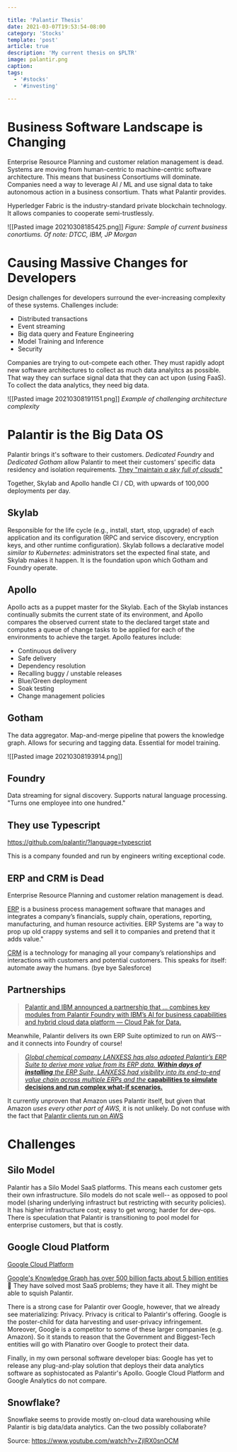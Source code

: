 ```yaml
---

title: 'Palantir Thesis'
date: 2021-03-07T19:53:54-08:00
category: 'Stocks'
template: 'post'
article: true
description: 'My current thesis on $PLTR'
image: palantir.png
caption:
tags:
  - '#stocks'
  - '#investing'
  
---
```


# Business Software Landscape is Changing
Enterprise Resource Planning and customer relation management is dead. Systems are moving from human-centric to machine-centric software architecture. This means that business Consortiums will dominate. Companies need a way to leverage AI / ML and use signal data to take autonomous action in a business consortium. Thats what Palantir provides.

Hyperledger Fabric is the industry-standard private blockchain technology. It allows companies to cooperate semi-trustlessly.

![[Pasted image 20210308185425.png]]
*Figure: Sample of current business conortiums. Of note: DTCC, IBM, JP Morgan*

# Causing Massive Changes for Developers
Design challenges for developers surround the ever-increasing complexity of these systems. Challenges include:
 - Distributed transactions
- Event streaming
- Big data query and Feature Engineering
- Model Training and Inference
- Security

Companies are trying to out-compete each other. They must rapidly adopt new software architectures to collect as much data analyitcs as possible. That way they can surface signal data that they can act upon (using FaaS). To collect the data analytics, they need big data. 

![[Pasted image 20210308191151.png]]
*Example of challenging architecture complexity*

# Palantir is the Big Data OS
Palantir brings it's software to their customers. _Dedicated Foundry_ and _Dedicated Gotham_ allow Palantir to meet their customers’ specific data residency and isolation requirements. [They "maintain _a sky full of clouds_"](https://medium.com/palantir/a-sky-full-of-clouds-218b9db3f735) 

Together, Skylab and Apollo handle CI / CD, with upwards of 100,000 deployments per day.

## Skylab
Responsible for the life cycle (e.g., install, start, stop, upgrade) of each application and its configuration (RPC and service discovery, encryption keys, and other runtime configuration). Skylab follows a declarative model _similar to Kubernetes_: administrators set the expected final state, and Skylab makes it happen. It is the foundation upon which Gotham and Foundry operate.

## Apollo
Apollo acts as a puppet master for the Skylab. Each of the Skylab instances continually submits the current state of its environment, and Apollo compares the observed current state to the declared target state and computes a queue of change tasks to be applied for each of the environments to achieve the target. Apollo features include:
 - Continuous delivery
 - Safe delivery
 - Dependency resolution
 - Recalling buggy / unstable releases
 - Blue/Green deployment
 - Soak testing
 - Change management policies

## Gotham
The data aggregator. Map-and-merge pipeline that powers the knowledge graph. Allows for securing and tagging data. Essential for model training.

![[Pasted image 20210308193914.png]]

## Foundry
Data streaming for signal discovery. Supports natural language processing. "Turns one employee into one hundred."


## They use Typescript
https://github.com/palantir/?language=typescript

This is a company founded and run by engineers writing exceptional code.

## ERP and CRM is Dead
Enterprise Resource Planning and customer relation management is dead.

[ERP](https://dynamics.microsoft.com/en-us/erp/what-is-erp/) is a business process management software that manages and integrates a company’s financials, supply chain, operations, reporting, manufacturing, and human resource activities. ERP Systems are "a way to prop up old crappy systems and sell it to companies and pretend that it adds value."

[CRM](https://www.salesforce.com/crm/what-is-crm/) is a technology for managing all your company’s relationships and interactions with customers and potential customers. This speaks for itself: automate away the humans. (bye bye Salesforce)

## Partnerships

> [Palantir and IBM announced a partnership that ... combines key modules from Palantir Foundry with IBM’s AI for business capabilities and hybrid cloud data platform — Cloud Pak for Data.](https://medium.com/palantir/integrating-the-authentication-systems-of-ibm-cloud-pak-for-data-and-palantir-foundry-775c90c1e691)

Meanwhile, Palantir delivers its own ERP Suite optimized to run on AWS-- and it connects into Foundry of course!

> [_Global chemical company LANXESS has also adopted Palantir’s ERP Suite to derive more value from its ERP data. **Within days of installing** the ERP Suite, LANXESS had visibility into its end-to-end value chain across multiple ERPs and the_ **capabilities to simulate decisions and run complex what-if scenarios.**](https://medium.com/palantir/launching-erp-suite-to-deliver-cost-savings-for-aws-customers-ceed6e6dd927)

 It currently unproven that Amazon uses Palantir itself, but given that Amazon *uses every other part of AWS,* it is not unlikely. Do not confuse with the fact that [Palantir clients run on AWS](https://www.businessinsider.com/amazon-employees-letter-protest-palantir-ice-camps-2019-7?op=1)

# Challenges
## Silo Model
Palantir has a Silo Model SaaS platforms. This means each customer gets their own infrastructure. Silo models do not scale well-- as opposed to pool model (sharing underlying infrastruct but restricting with security policies). It has higher infrastructure cost; easy to get wrong; harder for dev-ops. There is speculation that Palantir is transitioning to pool model for enterprise customers, but that is costly.

## Google Cloud Platform
[Google Cloud Platform](https://www.capterra.com/big-data-software/compare/170983-156439/Google-Cloud-Platform-vs-Palantir-Gotham)

[Google's Knowledge Graph has over 500 billion facts about 5 billion entities](https://www.searchenginejournal.com/google-knowledge-graph/369484/) 🤯
They have solved most SaaS problems; they have it all. They might be able to squish Palantir.

There is a strong case for Palantir over Google, however, that we already see materializing: Privacy. Privacy is critical to Palantir's offering. Google is the poster-child for data harvesting and user-privacy infringement. Moreover, Google is a competitor to some of these larger companies (e.g. Amazon). So it stands to reason that the Government and Biggest-Tech entities will go with Planatiro over Google to protect their data.

Finally, in my own personal software developer bias: Google has yet to release any plug-and-play solution that deploys their data analytics software as sophistocated as Palantir's Apollo. Google Cloud Platform and Google Analytics do not compare.

## Snowflake? 
Snowflake seems to provide mostly on-cloud data warehousing while Palantir is big data/data analytics. Can the two possibly collaborate?



Source: https://www.youtube.com/watch?v=ZjIRX0snOCM
